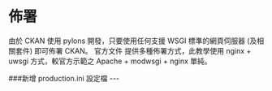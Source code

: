 # 佈署

由於 CKAN 使用 pylons 開發，只要使用任何支援 WSGI 標準的網頁伺服器 (及相關套件) 即可佈署 CKAN。 官方文件 提供多種佈署方式，此教學使用 nginx + uwsgi 方式，較官方示範之 Apache + modwsgi + nginx 單純。

<div style="width=100%; margin-top: 10px; margin-bottom: 10px; height: 20px;"/>
###新增 production.ini 設定檔
---
